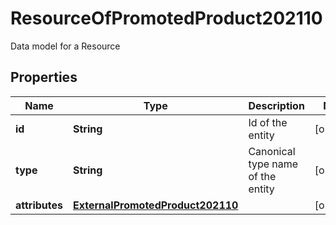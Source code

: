 

# ResourceOfPromotedProduct202110

Data model for a Resource

## Properties

Name | Type | Description | Notes
------------ | ------------- | ------------- | -------------
**id** | **String** | Id of the entity |  [optional]
**type** | **String** | Canonical type name of the entity |  [optional]
**attributes** | [**ExternalPromotedProduct202110**](ExternalPromotedProduct202110.md) |  |  [optional]




